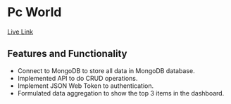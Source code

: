 # Pc World

[Live Link](https://pc-world-5e4fb.web.app)

## Features and Functionality

- Connect to MongoDB to store all data in MongoDB database.
- Implemented API to do CRUD operations.
- Implement JSON Web Token to authentication.
- Formulated data aggregation to show the top 3 items in the dashboard.
